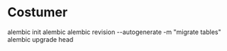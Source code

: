 # Costumer
alembic init alembic
alembic revision --autogenerate -m "migrate tables"
alembic upgrade head